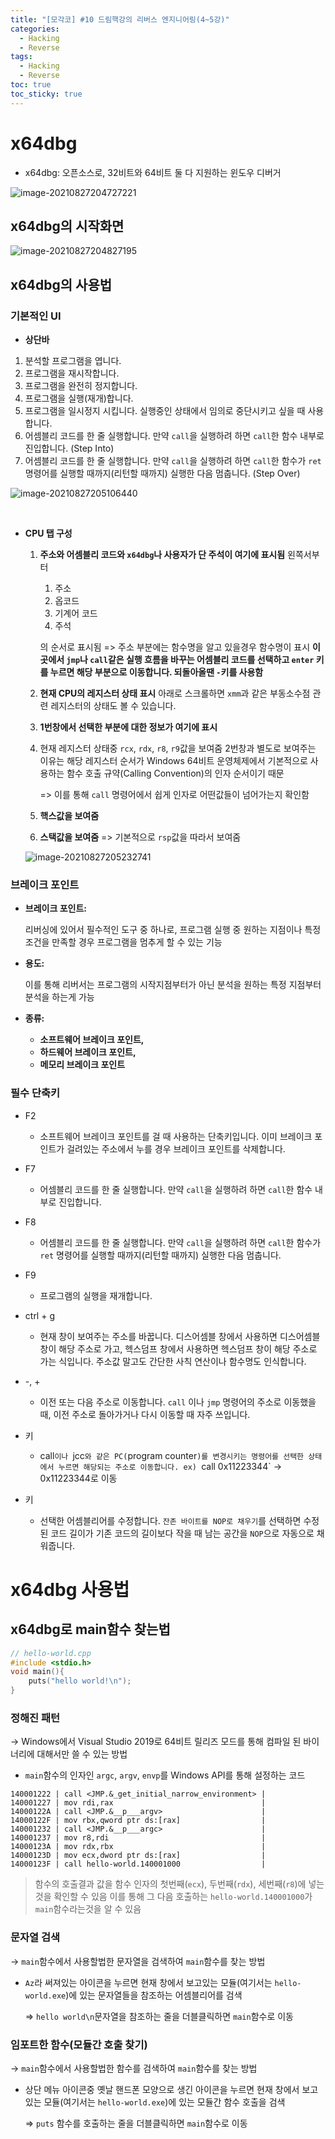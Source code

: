 ```yaml
---
title: "[모각코] #10 드림핵강의 리버스 엔지니어링(4~5강)"
categories:
  - Hacking
  - Reverse
tags:
  - Hacking
  - Reverse
toc: true
toc_sticky: true
---
```


# x64dbg

* x64dbg: 오픈소스로, 32비트와 64비트 둘 다 지원하는 윈도우 디버거

![image-20210827204727221](C:\Users\yttn0\AppData\Roaming\Typora\typora-user-images\image-20210827204727221.png)



## x64dbg의 시작화면

![image-20210827204827195](C:\Users\yttn0\AppData\Roaming\Typora\typora-user-images\image-20210827204827195.png)



## x64dbg의 사용법 

###  기본적인 UI

* **상단바**

1. 분석할 프로그램을 엽니다.
2. 프로그램을 재시작합니다.
3. 프로그램을 완전히 정지합니다.
4. 프로그램을 실행(재개)합니다.
5. 프로그램을 일시정지 시킵니다. 실행중인 상태에서 임의로 중단시키고 싶을 때 사용합니다.
6. 어셈블리 코드를 한 줄 실행합니다. 만약 `call`을 실행하려 하면 `call`한 함수 내부로 진입합니다. (Step Into)
7. 어셈블리 코드를 한 줄 실행합니다. 만약 `call`을 실행하려 하면 `call`한 함수가 `ret` 명령어를 실행할 때까지(리턴할 때까지) 실행한 다음 멈춥니다. (Step Over)

![image-20210827205106440](C:\Users\yttn0\AppData\Roaming\Typora\typora-user-images\image-20210827205106440.png)

​	

* **CPU 탭 구성**

  1. **주소와 어셈블리 코드와 `x64dbg`나 사용자가 단 주석이 여기에 표시됨**
     왼쪽서부터

     1. 주소
     2. 옵코드
     3. 기계어 코드
     4. 주석

     의 순서로 표시됨
     => 주소 부분에는 함수명을 알고 있을경우 함수명이 표시
     **이곳에서 `jmp`나 `call`같은 실행 흐름을 바꾸는 어셈블리 코드를 선택하고 `enter` 키를 누르면 해당 부분으로 이동합니다. 되돌아올땐 `-`키를 사용함**

     

  2. **현재 CPU의 레지스터 상태 표시**
     아래로 스크롤하면 `xmm`과 같은 부동소수점 관련 레지스터의 상태도 볼 수 있습니다.

     

  3. **1번창에서 선택한 부분에 대한 정보가 여기에 표시**

     

  4. 현재 레지스터 상태중 `rcx`, `rdx`, `r8`, `r9`값을 보여줌 2번창과 별도로 보여주는 이유는 해당 레지스터 순서가 Windows 64비트 운영체제에서 기본적으로 사용하는 함수 호출 규약(Calling Convention)의 인자 순서이기 때문

     => 이를 통해 `call` 명령어에서 쉽게 인자로 어떤값들이 넘어가는지 확인함

     

  5. **핵스값을 보여줌**

     

  6. **스택값을 보여줌** =>  기본적으로 `rsp`값을 따라서 보여줌 

  ![image-20210827205232741](C:\Users\yttn0\AppData\Roaming\Typora\typora-user-images\image-20210827205232741.png)

### 브레이크 포인트

* **브레이크 포인트:**

  리버싱에 있어서 필수적인 도구 중 하나로, 프로그램 실행 중 원하는 지점이나 특정 조건을 만족할 경우 프로그램을 멈추게 할 수 있는 기능

* **용도:**

  이를 통해 리버서는 프로그램의 시작지점부터가 아닌 분석을 원하는 특정 지점부터 분석을 하는게 가능

* **종류:**
  * **소프트웨어 브레이크 포인트,**
  * **하드웨어 브레이크 포인트,**
  * **메모리 브레이크 포인트**



### 필수 단축키

- F2
  - 소프트웨어 브레이크 포인트를 걸 때 사용하는 단축키입니다. 이미 브레이크 포인트가 걸려있는 주소에서 누를 경우 브레이크 포인트를 삭제합니다.
- F7
  - 어셈블리 코드를 한 줄 실행합니다. 만약 `call`을 실행하려 하면 `call`한 함수 내부로 진입합니다.
- F8
  - 어셈블리 코드를 한 줄 실행합니다. 만약 `call`을 실행하려 하면 `call`한 함수가 `ret` 명령어를 실행할 때까지(리턴할 때까지) 실행한 다음 멈춥니다.
- F9
  - 프로그램의 실행을 재개합니다.
- ctrl + g
  - 현재 창이 보여주는 주소를 바꿉니다. 디스어셈블 창에서 사용하면 디스어셈블 창이 해당 주소로 가고, 헥스덤프 창에서 사용하면 헥스덤프 창이 해당 주소로 가는 식입니다. 주소값 말고도 간단한 사칙 연산이나 함수명도 인식합니다.
- -, +
  - 이전 또는 다음 주소로 이동합니다. `call` 이나 `jmp` 명령어의 주소로 이동했을 때, 이전 주소로 돌아가거나 다시 이동할 때 자주 쓰입니다.
- <enter> 키
  * call`이나 `jcc`와 같은 PC(`program counter`)를 변경시키는 명령어를 선택한 상태에서 누르면 해당되는 주소로 이동합니다. ex) `call 0x11223344` → 0x11223344로 이동

- <space> 키
  - 선택한 어셈블리어를 수정합니다. `잔존 바이트를 NOP로 채우기`를 선택하면 수정된 코드 길이가 기존 코드의 길이보다 작을 때 남는 공간을 `NOP`으로 자동으로 채워줍니다.



# x64dbg 사용법

## x64dbg로 main함수 찾는법

```c++
// hello-world.cpp
#include <stdio.h>
void main(){
    puts("hello world!\n");
}
```

### **정해진 패턴**

-> Windows에서 Visual Studio 2019로 64비트 릴리즈 모드를 통해 컴파일 된 바이너리에 대해서만 쓸 수 있는 방법

* `main`함수의 인자인 `argc`, `argv`, `envp`를 Windows API를 통해 설정하는 코드

```
140001222 | call <JMP.&_get_initial_narrow_environment> |
140001227 | mov rdi,rax                                 |
14000122A | call <JMP.&__p___argv>                      |
14000122F | mov rbx,qword ptr ds:[rax]                  |
140001232 | call <JMP.&__p___argc>                      |
140001237 | mov r8,rdi                                  |
14000123A | mov rdx,rbx                                 |
14000123D | mov ecx,dword ptr ds:[rax]                  |
14000123F | call hello-world.140001000                  |
```

> 함수의 호출결과 값을 함수 인자의 첫번째(`ecx`), 두번째(`rdx`), 세번째(`r8`)에 넣는 것을 확인할 수 있음
> 이를 통해 그 다음 호출하는 `hello-world.140001000`가 `main`함수라는것을 알 수 있음



### 문자열 검색

-> `main`함수에서 사용할법한 문자열을 검색하여 `main`함수를 찾는 방법

* `Az`라 써져있는 아이콘을 누르면 현재 창에서 보고있는 모듈(여기서는 `hello-world.exe`)에 있는 문자열들을 참조하는 어셈블리어를 검색

  =>  `hello world\n`문자열을 참조하는 줄을 더블클릭하면 `main`함수로 이동



### 임포트한 함수(모듈간 호출 찾기)

-> `main`함수에서 사용할법한 함수를 검색하여 `main`함수를 찾는 방법

* 상단 메뉴 아이콘중 옛날 핸드폰 모양으로 생긴 아이콘을 누르면 현재 창에서 보고 있는 모듈(여기서는 `hello-world.exe`)에 있는 모듈간 함수 호출을 검색

  => `puts` 함수를 호출하는 줄을 더블클릭하면 `main`함수로 이동

